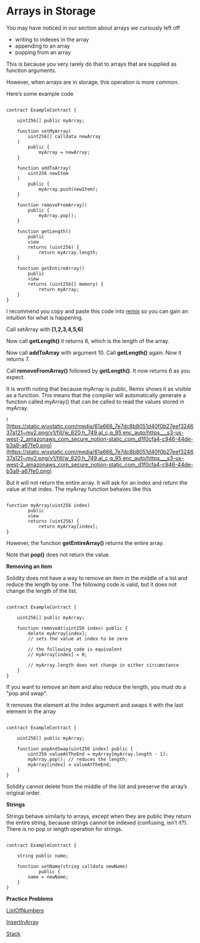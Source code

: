 # Arrays in Storage

You may have noticed in our section about arrays we curiously left off

- writing to indexes in the array
- appending to an array
- popping from an array

This is because you very rarely do that to arrays that are supplied as function arguments.

However, when arrays are in storage, this operation is more common.

Here’s some example code

```solidity

contract ExampleContract {

    uint256[] public myArray;

    function setMyArray(
        uint256[] calldata newArray
    ) 
        public {
            myArray = newArray;
    }

    function addToArray(
        uint256 newItem
    ) 
        public {
            myArray.push(newItem);
    }

    function removeFromArray() 
        public {
            myArray.pop();
    }

    function getLength() 
        public 
        view 
        returns (uint256) {
            return myArray.length;
    }

    function getEntireArray() 
        public 
        view 
        returns (uint256[] memory) {
            return myArray;
    }
}

```

I recommend you copy and paste this code into [remix](https://www.notion.so/Storage-arrays-2ad2de7a813b45ec9ca83932dbbfa9f4?pvs=21) so you can gain an intuition for what is happening.

Call setArray with **[1,2,3,4,5,6]**

Now call **getLength()** it returns 6, which is the length of the array.

Now call **addToArray** with argument 10. Call **getLength()** again. Now it returns 7.

Call **removeFromArray()** followed by **getLength()**. It now returns 6 as you expect.

It is worth noting that because myArray is public, Remix shows it as visible as a function. This means that the compiler will automatically generate a function called myArray() that can be called to read the values stored in myArray.

![https://static.wixstatic.com/media/61a666_7e7dc8b8051d40f0b27eef324637a121~mv2.png/v1/fill/w_620,h_749,al_c,q_95,enc_auto/https___s3-us-west-2_amazonaws_com_secure_notion-static_com_d1f0cfa4-c946-44de-b3a9-a67fe0.png](https://static.wixstatic.com/media/61a666_7e7dc8b8051d40f0b27eef324637a121~mv2.png/v1/fill/w_620,h_749,al_c,q_95,enc_auto/https___s3-us-west-2_amazonaws_com_secure_notion-static_com_d1f0cfa4-c946-44de-b3a9-a67fe0.png)

But it will not return the entire array. It will ask for an index and return the value at that index. The myArray function behaves like this

```solidity

function myArray(uint256 index) 
        public 
        view 
        returns (uint256) {
            return myArray[index];
}
```

However, the function **getEntireArray()** returns the entire array.

Note that **pop()** does not return the value.

**Removing an item**

Solidity does not have a way to remove an item in the middle of a list and reduce the length by one. The following code is valid, but it does not change the length of the list.

```solidity

contract ExampleContract {

    uint256[] public myArray;

    function removeAt(uint256 index) public {
        delete myArray[index];
        // sets the value at index to be zero

        // the following code is equivalent
        // myArray[index] = 0;

        // myArray.length does not change in either circumstance
    }
}
```

If you want to remove an item and also reduce the length, you must do a "pop and swap".

It removes the element at the index argument and swaps it with the last element in the array

```solidity

contract ExampleContract {

    uint256[] public myArray;

    function popAndSwap(uint256 index) public {
        uint256 valueAtTheEnd = myArray[myArray.length - 1];
        myArray.pop(); // reduces the length;
        myArray[index] = valueAtTheEnd;
    }
}
```

Solidity cannot delete from the middle of the list and preserve the array’s original order.

**Strings**

Strings behave similarly to arrays, except when they are public they return the entire string, because strings cannot be indexed (confusing, isn’t it?). There is no pop or length operation for strings.

```solidity

contract ExampleContract {

    string public name;

    function setName(string calldata newName) 
            public {
        name = newName;
    }
}
```

**Practice Problems**

[ListOfNumbers](https://github.com/RareSkills/Solidity-Exercises/tree/main/ListOfNumbers)

[InsertInArray](https://github.com/RareSkills/Solidity-Exercises/tree/main/InsertInArray)

[Stack](https://github.com/RareSkills/Solidity-Exercises/tree/main/Stack)
